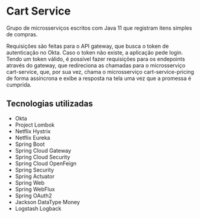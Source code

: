 # Cart Service
Grupo de microsserviços escritos com Java 11 que registram itens simples de compras. 

Requisições são feitas para o API gateway, que busca o token de autenticação no Okta. Caso o token não existe, a aplicação pede login. Tendo um token válido, é possível fazer requisições para os endepoints através do gateway, que redireciona as chamadas para o microsserviço cart-service, que, por sua vez, chama o microsserviço cart-service-pricing de forma assíncrona e exibe a resposta na tela uma vez que a promessa é cumprida.

## Tecnologias utilizadas
* Okta
* Project Lombok
* Netflix Hystrix
* Netflix Eureka
* Spring Boot
* Spring Cloud Gateway
* Spring Cloud Security
* Spring Cloud OpenFeign
* Spring Security
* Spring Actuator
* Spring Web
* Spring WebFlux
* Spring OAuth2
* Jackson DataType Money
* Logstash Logback